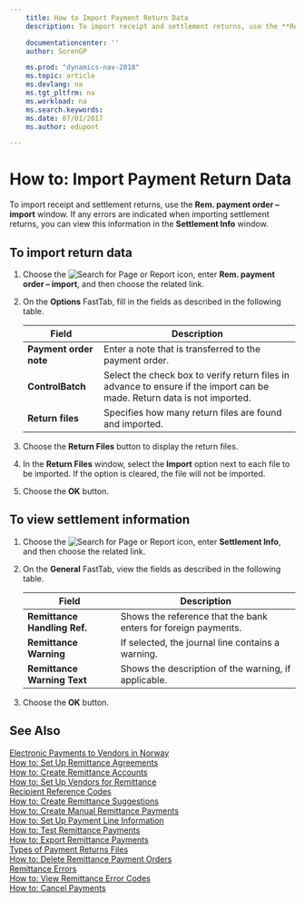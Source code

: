 ```yaml
---
    title: How to Import Payment Return Data
    description: To import receipt and settlement returns, use the **Rem. payment order – import** window.

    documentationcenter: ''
    author: SorenGP

    ms.prod: "dynamics-nav-2018"
    ms.topic: article
    ms.devlang: na
    ms.tgt_pltfrm: na
    ms.workload: na
    ms.search.keywords:
    ms.date: 07/01/2017
    ms.author: edupont

---
```

# How to: Import Payment Return Data
To import receipt and settlement returns, use the **Rem. payment order – import** window. If any errors are indicated when importing settlement returns, you can view this information in the **Settlement Info** window.  

## To import return data  

1.  Choose the ![Search for Page or Report](../../media/ui-search/search_small.png "Search for Page or Report icon") icon, enter **Rem. payment order – import**, and then choose the related link.  
2.  On the **Options** FastTab, fill in the fields as described in the following table.  

    |Field|Description|  
    |---------------------------------|---------------------------------------|  
    |**Payment order note**|Enter a note that is transferred to the payment order.|  
    |**ControlBatch**|Select the check box to verify return files in advance to ensure if the import can be made. Return data is not imported.|  
    |**Return files**|Specifies how many return files are found and imported.|  

3.  Choose the **Return Files** button to display the return files.  
4.  In the **Return Files** window, select the **Import** option next to each file to be imported. If the option is cleared, the file will not be imported.  
5.  Choose the **OK** button.  

## To view settlement information  

1.  Choose the ![Search for Page or Report](../../media/ui-search/search_small.png "Search for Page or Report icon") icon, enter **Settlement Info**, and then choose the related link.  
2.  On the **General** FastTab, view the fields as described in the following table.  

    |Field|Description|  
    |---------------------------------|---------------------------------------|  
    |**Remittance Handling Ref.**|Shows the reference that the bank enters for foreign payments.|  
    |**Remittance Warning**|If selected, the journal line contains a warning.|  
    |**Remittance Warning Text**|Shows the description of the warning, if applicable.|  

3.  Choose the **OK** button.  

## See Also  
 [Electronic Payments to Vendors in Norway](electronic-payments-to-vendors-in-norway.md)   
 [How to: Set Up Remittance Agreements](how-to-set-up-remittance-agreements.md)   
 [How to: Create Remittance Accounts](how-to-create-remittance-accounts.md)   
 [How to: Set Up Vendors for Remittance](how-to-set-up-vendors-for-remittance.md)   
 [Recipient Reference Codes](recipient-reference-codes.md)   
 [How to: Create Remittance Suggestions](how-to-create-remittance-suggestions.md)   
 [How to: Create Manual Remittance Payments](how-to-create-manual-remittance-payments.md)   
 [How to: Set Up Payment Line Information](how-to-set-up-payment-line-information.md)   
 [How to: Test Remittance Payments](how-to-test-remittance-payments.md)   
 [How to: Export Remittance Payments](how-to-export-remittance-payments.md)   
 [Types of Payment Returns Files](types-of-payment-returns-files.md)   
 [How to: Delete Remittance Payment Orders](how-to-delete-remittance-payment-orders.md)   
 [Remittance Errors](remittance-errors.md)   
 [How to: View Remittance Error Codes](how-to-view-remittance-error-codes.md)   
 [How to: Cancel Payments](how-to-cancel-payments.md)
